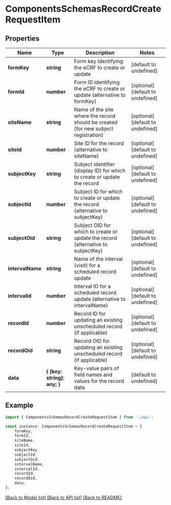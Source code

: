 # ComponentsSchemasRecordCreateRequestItem


## Properties

Name | Type | Description | Notes
------------ | ------------- | ------------- | -------------
**formKey** | **string** | Form key identifying the eCRF to create or update | [default to undefined]
**formId** | **number** | Form ID identifying the eCRF to create or update (alternative to formKey) | [optional] [default to undefined]
**siteName** | **string** | Name of the site where the record should be created (for new subject registration) | [optional] [default to undefined]
**siteId** | **number** | Site ID for the record (alternative to siteName) | [optional] [default to undefined]
**subjectKey** | **string** | Subject identifier (display ID) for which to create or update the record | [optional] [default to undefined]
**subjectId** | **number** | Subject ID for which to create or update the record (alternative to subjectKey) | [optional] [default to undefined]
**subjectOid** | **string** | Subject OID for which to create or update the record (alternative to subjectKey) | [optional] [default to undefined]
**intervalName** | **string** | Name of the interval (visit) for a scheduled record update | [optional] [default to undefined]
**intervalId** | **number** | Interval ID for a scheduled record update (alternative to intervalName) | [optional] [default to undefined]
**recordId** | **number** | Record ID for updating an existing unscheduled record (if applicable) | [optional] [default to undefined]
**recordOid** | **string** | Record OID for updating an existing unscheduled record (if applicable) | [optional] [default to undefined]
**data** | **{ [key: string]: any; }** | Key-value pairs of field names and values for the record data | [default to undefined]

## Example

```typescript
import { ComponentsSchemasRecordCreateRequestItem } from './api';

const instance: ComponentsSchemasRecordCreateRequestItem = {
    formKey,
    formId,
    siteName,
    siteId,
    subjectKey,
    subjectId,
    subjectOid,
    intervalName,
    intervalId,
    recordId,
    recordOid,
    data,
};
```

[[Back to Model list]](../README.md#documentation-for-models) [[Back to API list]](../README.md#documentation-for-api-endpoints) [[Back to README]](../README.md)
